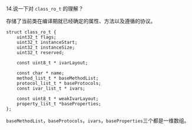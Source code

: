 14.说一下对 `class_ro_t` 的理解？

存储了当前类在编译期就已经确定的属性、方法以及遵循的协议。


```objc
struct class_ro_t {  
    uint32_t flags;
    uint32_t instanceStart;
    uint32_t instanceSize;
    uint32_t reserved;

    const uint8_t * ivarLayout;

    const char * name;
    method_list_t * baseMethodList;
    protocol_list_t * baseProtocols;
    const ivar_list_t * ivars;

    const uint8_t * weakIvarLayout;
    property_list_t *baseProperties;
};
```

`baseMethodList`，`baseProtocols`，`ivars`，`baseProperties`三个都是一维数组。



